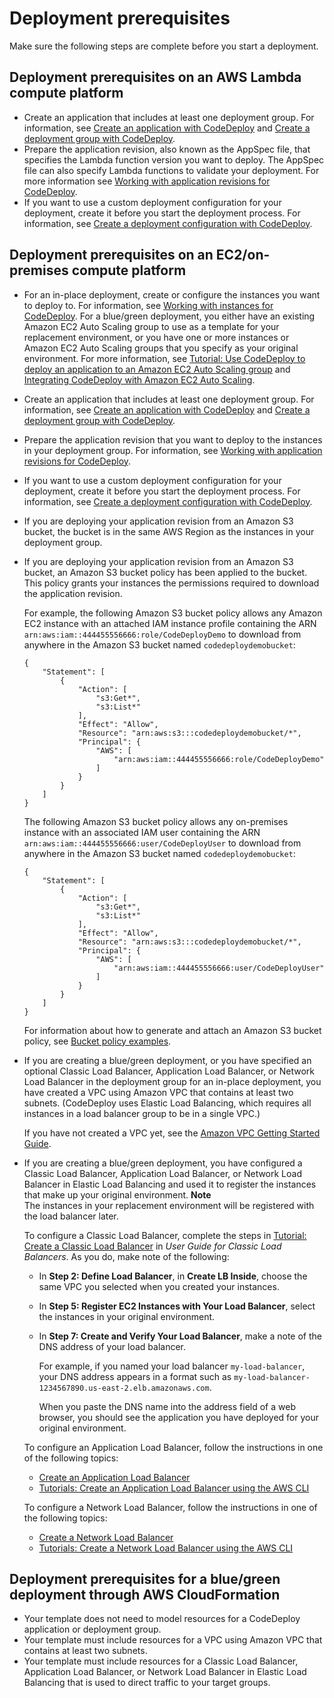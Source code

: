 # Deployment prerequisites<a name="deployments-create-prerequisites"></a>

Make sure the following steps are complete before you start a deployment\.

## Deployment prerequisites on an AWS Lambda compute platform<a name="deployment-prerequisites-lambda"></a>
+ Create an application that includes at least one deployment group\. For information, see [Create an application with CodeDeploy](applications-create.md) and [Create a deployment group with CodeDeploy](deployment-groups-create.md)\.
+ Prepare the application revision, also known as the AppSpec file, that specifies the Lambda function version you want to deploy\. The AppSpec file can also specify Lambda functions to validate your deployment\. For more information see [Working with application revisions for CodeDeploy](application-revisions.md)\.
+ If you want to use a custom deployment configuration for your deployment, create it before you start the deployment process\. For information, see [Create a deployment configuration with CodeDeploy](deployment-configurations-create.md)\.

## Deployment prerequisites on an EC2/on\-premises compute platform<a name="deployment-prerequisites-server"></a>
+ For an in\-place deployment, create or configure the instances you want to deploy to\. For information, see [Working with instances for CodeDeploy](instances.md)\. For a blue/green deployment, you either have an existing Amazon EC2 Auto Scaling group to use as a template for your replacement environment, or you have one or more instances or Amazon EC2 Auto Scaling groups that you specify as your original environment\. For more information, see [Tutorial: Use CodeDeploy to deploy an application to an Amazon EC2 Auto Scaling group](tutorials-auto-scaling-group.md) and [Integrating CodeDeploy with Amazon EC2 Auto Scaling](integrations-aws-auto-scaling.md)\. 
+ Create an application that includes at least one deployment group\. For information, see [Create an application with CodeDeploy](applications-create.md) and [Create a deployment group with CodeDeploy](deployment-groups-create.md)\.
+ Prepare the application revision that you want to deploy to the instances in your deployment group\. For information, see [Working with application revisions for CodeDeploy](application-revisions.md)\.
+ If you want to use a custom deployment configuration for your deployment, create it before you start the deployment process\. For information, see [Create a deployment configuration with CodeDeploy](deployment-configurations-create.md)\.
+ If you are deploying your application revision from an Amazon S3 bucket, the bucket is in the same AWS Region as the instances in your deployment group\. 
+ If you are deploying your application revision from an Amazon S3 bucket, an Amazon S3 bucket policy has been applied to the bucket\. This policy grants your instances the permissions required to download the application revision\.

  For example, the following Amazon S3 bucket policy allows any Amazon EC2 instance with an attached IAM instance profile containing the ARN `arn:aws:iam::444455556666:role/CodeDeployDemo` to download from anywhere in the Amazon S3 bucket named `codedeploydemobucket`:

  ```
  {
      "Statement": [
          {
              "Action": [
                  "s3:Get*",
                  "s3:List*"
              ],
              "Effect": "Allow",
              "Resource": "arn:aws:s3:::codedeploydemobucket/*",
              "Principal": {
                  "AWS": [
                      "arn:aws:iam::444455556666:role/CodeDeployDemo"
                  ]
              }
          }
      ]
  }
  ```

  The following Amazon S3 bucket policy allows any on\-premises instance with an associated IAM user containing the ARN `arn:aws:iam::444455556666:user/CodeDeployUser` to download from anywhere in the Amazon S3 bucket named `codedeploydemobucket`:

  ```
  {
      "Statement": [
          {
              "Action": [
                  "s3:Get*",
                  "s3:List*"
              ],
              "Effect": "Allow",
              "Resource": "arn:aws:s3:::codedeploydemobucket/*",
              "Principal": {
                  "AWS": [
                      "arn:aws:iam::444455556666:user/CodeDeployUser"
                  ]
              }
          }
      ]
  }
  ```

  For information about how to generate and attach an Amazon S3 bucket policy, see [Bucket policy examples](https://docs.aws.amazon.com/AmazonS3/latest/dev/example-bucket-policies.html)\.
+ If you are creating a blue/green deployment, or you have specified an optional Classic Load Balancer, Application Load Balancer, or Network Load Balancer in the deployment group for an in\-place deployment, you have created a VPC using Amazon VPC that contains at least two subnets\. \(CodeDeploy uses Elastic Load Balancing, which requires all instances in a load balancer group to be in a single VPC\.\)

  If you have not created a VPC yet, see the [Amazon VPC Getting Started Guide](https://docs.aws.amazon.com/AmazonVPC/latest/GettingStartedGuide/ExerciseOverview.html)\.
+ If you are creating a blue/green deployment, you have configured a Classic Load Balancer, Application Load Balancer, or Network Load Balancer in Elastic Load Balancing and used it to register the instances that make up your original environment\. 
**Note**  
The instances in your replacement environment will be registered with the load balancer later\.

  To configure a Classic Load Balancer, complete the steps in [Tutorial: Create a Classic Load Balancer](https://docs.aws.amazon.com/elasticloadbalancing/latest/classic/elb-getting-started.html) in *User Guide for Classic Load Balancers*\. As you do, make note of the following:
  + In **Step 2: Define Load Balancer**, in **Create LB Inside**, choose the same VPC you selected when you created your instances\.
  + In **Step 5: Register EC2 Instances with Your Load Balancer**, select the instances in your original environment\.
  + In **Step 7: Create and Verify Your Load Balancer**, make a note of the DNS address of your load balancer\.

    For example, if you named your load balancer `my-load-balancer`, your DNS address appears in a format such as `my-load-balancer-1234567890.us-east-2.elb.amazonaws.com`\.

    When you paste the DNS name into the address field of a web browser, you should see the application you have deployed for your original environment\.

  To configure an Application Load Balancer, follow the instructions in one of the following topics:
  + [Create an Application Load Balancer](https://docs.aws.amazon.com/elasticloadbalancing/latest/application/create-application-load-balancer.html)
  + [Tutorials: Create an Application Load Balancer using the AWS CLI](https://docs.aws.amazon.com/elasticloadbalancing/latest/application/tutorial-application-load-balancer-cli.html)

  To configure a Network Load Balancer, follow the instructions in one of the following topics:
  + [Create a Network Load Balancer](https://docs.aws.amazon.com/elasticloadbalancing/latest/network/create-network-load-balancer.html)
  + [Tutorials: Create a Network Load Balancer using the AWS CLI](https://docs.aws.amazon.com/elasticloadbalancing/latest/network/network-load-balancer-cli.html)

## Deployment prerequisites for a blue/green deployment through AWS CloudFormation<a name="deployment-prerequisites-cfn-bg"></a>
+ Your template does not need to model resources for a CodeDeploy application or deployment group\.
+ Your template must include resources for a VPC using Amazon VPC that contains at least two subnets\.
+ Your template must include resources for a Classic Load Balancer, Application Load Balancer, or Network Load Balancer in Elastic Load Balancing that is used to direct traffic to your target groups\.